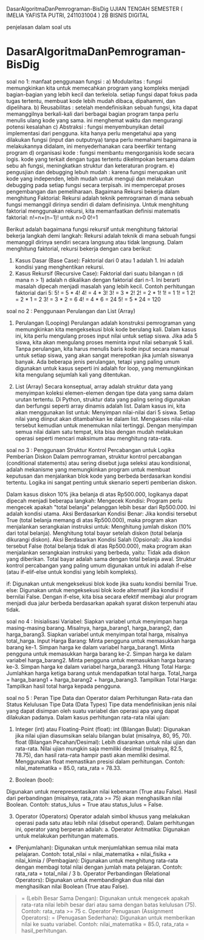 DasarAlgoritmaDanPemrograman-BisDig UJIAN TENGAH SEMESTER ( IMELIA YAFISTA PUTRI, 2411031004 ) 2B BISNIS DIGITAL

penjelasan dalam soal uts

# DasarAlgoritmaDanPemrograman-BisDig
soal no 1: 
manfaat penggunaan fungsi : 
a) Modularitas : fungsi memungkinkan kita untuk memecahkan program yang kompleks menjadi bagian-bagian yang lebih kecil dan terkelola. setiap fungsi dapat fokus pada tugas tertentu, membuat kode lebih mudah dibaca, dipahammi, dan dipelihara. 
b) Reusabilitas : setelah mendefinisikan sebuah fungsi, kita dapat memanggilnya berkali-kali dari berbagai bagian program tanpa perlu menulis ulang kode yang sama. ini menghemat waktu dan mengurangi potensi kesalahan
c) Abstraksi : fungsi menyembunyikan detail implementasi dari pengguna. kita hanya perlu mengetahui apa yang dilakukan fungsi (input dan outputnya) tanpa perlu memahami bagaimana ia melakukannya didalam, ini menyederhanakan cara beerfikir tentang program
d) organisasi kode : fungsi membantu mengorganisis kode secara logis. kode yang terkait dengan tugas tertentu dikelmpokan bersama dalam sebu
ah fungsi, meningkatkan struktur dan keteraturan program. 
e) pengusjian dan debugging lebuh mudah : karena fungsi merupakan unit kode yang independen, lebih mudah untuk menguji dan melakukan debugging pada setiap fungsi secara terpisah. ini mempercepat proses pengembangan dan pemeliharaan.
Bagaimana Rekursi bekerja dalam menghitung Faktorial: 
Rekursi adalah teknik pemrograman di mana sebuah fungsi memanggil dirinya sendiri di dalam definisinya. Untuk menghitung faktorial menggunakan rekursi,
kita memanfaatkan definisi matematis faktorial:
n!=n×(n−1)! untuk n>0
0!=1

Berikut adalah bagaimana fungsi rekursif untuk menghitung faktorial bekerja langkah demi langkah:
Rekursi adalah teknik di mana sebuah fungsi memanggil dirinya sendiri secara langsung atau tidak langsung. Dalam menghitung faktorial, rekursi bekerja dengan cara berikut:
1. Kasus Dasar (Base Case): Faktorial dari 0 atau 1 adalah 1. Ini adalah kondisi yang menghentikan rekursi.
2. Kasus Rekursif (Recursive Case): Faktorial dari suatu bilangan n (di mana n > 1) adalah n dikalikan dengan faktorial dari n-1. Ini berarti masalah dipecah menjadi masalah yang lebih kecil.
Contoh perhitungan faktorial dari 5:
5! = 5 * 4!
4! = 4 * 3!
3! = 3 * 2!
2! = 2 * 1!
1! = 1
1! = 1
2! = 2 * 1 = 2
3! = 3 * 2 = 6
4! = 4 * 6 = 24
5! = 5 * 24 = 120

soal no 2 : 
Penggunaan Perulangan dan List (Array)
1. Perulangan (Looping)
Perulangan adalah konstruksi pemrograman yang memungkinkan kita mengeksekusi blok kode berulang kali. Dalam kasus ini, kita perlu mengulang proses input nilai untuk setiap siswa. Jika ada 5 siswa, kita akan mengulang proses meminta input nilai sebanyak 5 kali. Tanpa perulangan, kita harus menulis baris kode input secara manual untuk setiap siswa, yang akan sangat merepotkan jika jumlah siswanya banyak.
Ada beberapa jenis perulangan, tetapi yang paling umum digunakan untuk kasus seperti ini adalah for loop, yang memungkinkan kita mengulang sejumlah kali yang ditentukan.

2. List (Array)
Secara konseptual, array adalah struktur data yang menyimpan koleksi elemen-elemen dengan tipe data yang sama dalam urutan tertentu. Di Python, struktur data yang paling sering digunakan dan berfungsi seperti array dinamis adalah list.
Dalam kasus ini, kita akan menggunakan list untuk:
Menyimpan nilai-nilai dari 5 siswa. Setiap nilai yang diinput akan ditambahkan ke dalam list.
Mengakses nilai-nilai tersebut kemudian untuk menemukan nilai tertinggi. Dengan menyimpan semua nilai dalam satu tempat, kita bisa dengan mudah melakukan operasi seperti mencari maksimum atau menghitung rata-rata.

soal no 3 : 
Penggunaan Struktur Kontrol Percabangan untuk Logika Pemberian Diskon
Dalam pemrograman, struktur kontrol percabangan (conditional statements) atau sering disebut juga seleksi atau kondisional, adalah mekanisme yang memungkinkan program untuk membuat keputusan dan menjalankan blok kode yang berbeda berdasarkan kondisi tertentu. Logika ini sangat penting untuk skenario seperti pemberian diskon.

Dalam kasus diskon 10% jika belanja di atas Rp500.000, logikanya dapat dipecah menjadi beberapa langkah:
Mengecek Kondisi: Program perlu mengecek apakah "total belanja" pelanggan lebih besar dari Rp500.000. Ini adalah kondisi utama.
Aksi Berdasarkan Kondisi Benar: Jika kondisi tersebut True (total belanja memang di atas Rp500.000), maka program akan menjalankan serangkaian instruksi untuk:
Menghitung jumlah diskon (10% dari total belanja).
Menghitung total bayar setelah diskon (total belanja dikurangi diskon).
Aksi Berdasarkan Kondisi Salah (Opsional): Jika kondisi tersebut False (total belanja tidak di atas Rp500.000), maka program akan menjalankan serangkaian instruksi yang berbeda, yaitu:
Tidak ada diskon yang diberikan.
Total bayar adalah sama dengan total belanja awal.
Struktur kontrol percabangan yang paling umum digunakan untuk ini adalah if-else (atau if-elif-else untuk kondisi yang lebih kompleks).

if: Digunakan untuk mengeksekusi blok kode jika suatu kondisi bernilai True.
else: Digunakan untuk mengeksekusi blok kode alternatif jika kondisi if bernilai False.
Dengan if-else, kita bisa secara efektif membagi alur program menjadi dua jalur berbeda berdasarkan apakah syarat diskon terpenuhi atau tidak.

soal no 4 :
Inisialisasi Variabel: Siapkan variabel untuk menyimpan harga masing-masing barang. Misalnya, harga_barang1, harga_barang2, dan harga_barang3. Siapkan variabel untuk menyimpan total harga, misalnya total_harga. Input Harga Barang:
Minta pengguna untuk memasukkan harga barang ke-1. Simpan harga ke dalam variabel harga_barang1. Minta pengguna untuk memasukkan harga barang ke-2. Simpan harga ke dalam variabel harga_barang2. Minta pengguna untuk memasukkan harga barang ke-3. Simpan harga ke dalam variabel harga_barang3. Hitung Total Harga: Jumlahkan harga ketiga barang untuk mendapatkan total harga. Total_harga = harga_barang1 + harga_barang2 + harga_barang3. Tampilkan Total Harga: Tampilkan hasil total harga kepada pengguna.

soal no 5 : 
Peran Tipe Data dan Operator dalam Perhitungan Rata-rata dan Status Kelulusan
Tipe Data (Data Types)
Tipe data mendefinisikan jenis nilai yang dapat disimpan oleh suatu variabel dan operasi apa yang dapat dilakukan padanya. Dalam kasus perhitungan rata-rata nilai ujian:

1. Integer (int) atau Floating-Point (float):
int (Bilangan Bulat): Digunakan jika nilai ujian diasumsikan selalu bilangan bulat (misalnya, 80, 95, 70).
float (Bilangan Pecahan/Desimal): Lebih disarankan untuk nilai ujian dan rata-rata. Nilai ujian mungkin saja memiliki desimal (misalnya, 82.5, 78.75), dan hasil rata-rata hampir pasti akan memiliki desimal. Menggunakan float memastikan presisi dalam perhitungan.
Contoh: nilai_matematika = 85.0, rata_rata = 78.33.

2. Boolean (bool):

Digunakan untuk merepresentasikan nilai kebenaran (True atau False).
Hasil dari perbandingan (misalnya, rata_rata >= 75) akan menghasilkan nilai Boolean.
Contoh: status_lulus = True atau status_lulus = False.

3. Operator (Operators)
Operator adalah simbol khusus yang melakukan operasi pada satu atau lebih nilai (disebut operand). Dalam perhitungan ini, operator yang berperan adalah:
a. Operator Aritmatika: Digunakan untuk melakukan perhitungan matematis.
+ (Penjumlahan): Digunakan untuk menjumlahkan semua nilai mata pelajaran.
Contoh: total_nilai = nilai_matematika + nilai_fisika + nilai_kimia
/ (Pembagian): Digunakan untuk menghitung rata-rata dengan membagi total nilai dengan jumlah mata pelajaran.
Contoh: rata_rata = total_nilai / 3
b. Operator Perbandingan (Relational Operators): Digunakan untuk membandingkan dua nilai dan menghasilkan nilai Boolean (True atau False).
>= (Lebih Besar Sama Dengan): Digunakan untuk mengecek apakah rata-rata nilai lebih besar dari atau sama dengan batas kelulusan (75).
Contoh: rata_rata >= 75
c. Operator Penugasan (Assignment Operators):
= (Penugasan Sederhana): Digunakan untuk memberikan nilai ke suatu variabel.
Contoh: nilai_matematika = 85.0, rata_rata = hasil_perhitungan.

